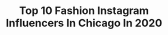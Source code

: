 ---
title: Top 10 Fashion Instagram Influencers In Chicago In 2020
description: >-
  Find top fashion Instagram influencers in Chicago in 2020. Most popular hashtags: #fashion #chicagomodel #model #chicagophotographer.
platform: Instagram
profiles:
  - username: "leehocampo"
    fullname: >-
      ALESSANDRA OCAMPO
    location: "United States"
    followers: 59692
    engagement: 145
    commentsToLikes: 0.027567
    avatar: "https://scontent-lhr8-1.cdninstagram.com/v/t51.2885-19/s320x320/85228762_215459116313621_9210747689157787648_n.jpg?_nc_ht=scontent-lhr8-1.cdninstagram.com&_nc_ohc=eYQ-XnPmNtMAX_4tz8l&oh=5add344a0414e7966c78f44e5ccbb4ad&oe=5EBCF61D"
    verified: false
    hashtags: "#sheingals, #ommgtour2020, #brandpartner, #shein"
  - username: "oliviaromannn"
    fullname: >-
      Olivia
    location: "United States"
    followers: 5965
    engagement: 1028
    commentsToLikes: 0.027358
    avatar: "https://scontent-lhr8-1.cdninstagram.com/v/t51.2885-19/s320x320/61444882_330910177594400_6159669227784503296_n.jpg?_nc_ht=scontent-lhr8-1.cdninstagram.com&_nc_ohc=0qaGP524t74AX8S5Ma1&oh=c5aae0628caeddab75d583942ead8064&oe=5EBC1B15"
    verified: false
    hashtags: "#newyorkmodel, #freelancemodel, #studioshoot, #indybased"
  - username: "kiahoptima"
    fullname: >-
      Kiah | Chicago Photographer
    location: "United States"
    followers: 2813
    engagement: 1352
    commentsToLikes: 0.073909
    avatar: "https://scontent-ams4-1.cdninstagram.com/v/t51.2885-19/s320x320/73524900_2627311230659852_2447278386804948992_n.jpg?_nc_ht=scontent-ams4-1.cdninstagram.com&_nc_ohc=YGckfZzIfRQAX-gXmCr&oh=2571cc59a70fa5866df58dd527af8529&oe=5EB81B29"
    verified: false
    hashtags: "#chicago, #reflection, #fashion, #chicagophotographer"
  - username: "jackmarinhair"
    fullname: >-
      Jack Marin
    location: "United States"
    followers: 28308
    engagement: 323
    commentsToLikes: 0.021260
    avatar: "https://scontent-amt2-1.cdninstagram.com/v/t51.2885-19/s320x320/66396819_648411205640254_997772266374692864_n.jpg?_nc_ht=scontent-amt2-1.cdninstagram.com&_nc_ohc=hxZQ_6vepkEAX8DFKho&oh=35bc4e3f837582ac98801f1fa6247c9f&oe=5EB387E9"
    verified: false
    hashtags: "#chicago, #chicagostyle, #fashionista, #chihuahua"
  - username: "hailey_smith_official"
    fullname: >-
      Hᴀɪʟᴇʏ Jᴀʏɴᴇ  ᴹᴼᴰᴱᴸ|ᴵᴺᶠᴸᵁᴱᴺᶜᴱᴿ
    location: "United States"
    followers: 37291
    engagement: 317
    commentsToLikes: 0.136521
    avatar: "https://scontent-amt2-1.cdninstagram.com/v/t51.2885-19/s320x320/90426820_1309706739212409_1003090466679291904_n.jpg?_nc_ht=scontent-amt2-1.cdninstagram.com&_nc_ohc=YLhUR2GWpEEAX-xiXwS&oh=b439ef995e4449b6b263818babbbf54f&oe=5EB8A909"
    verified: false
    hashtags: "#flexible, #glccshowdown, #bestdaughter, #blessed"
  - username: "kraseroner"
    fullname: >-
      ᴋʀᴀꜱᴇʀɪꜱᴍ © 💎
    location: "United States"
    followers: 23607
    engagement: 321
    commentsToLikes: 0.028296
    avatar: "https://scontent-ams4-1.cdninstagram.com/v/t51.2885-19/s320x320/32672746_169488383725142_7115574290396741632_n.jpg?_nc_ht=scontent-ams4-1.cdninstagram.com&_nc_ohc=gXHeN5qJ5aUAX8Z35UF&oh=7e0d173d90e45d655d0eb50122fb84a5&oe=5EAF6F1D"
    verified: false
    hashtags: "#branding, #art, #logotype, #graffitiartist"
  - username: "lcphotodesign"
    fullname: >-
      LC Photography & Multimedia
    location: "United States"
    followers: 8520
    engagement: 700
    commentsToLikes: 0.003021
    avatar: "https://scontent-lht6-1.cdninstagram.com/v/t51.2885-19/s320x320/84545328_138853007428224_3660736815498788864_n.jpg?_nc_ht=scontent-lht6-1.cdninstagram.com&_nc_ohc=fB71_lolbgIAX-RcnVb&oh=b8d332619750005d18b2b9181fef0c63&oe=5EB2B3CB"
    verified: false
    hashtags: "#fashionista, #hypebeast, #chicagofashion, #hypebae"
  - username: "emilygualdoniphoto"
    fullname: >-
      Chicago Fashion Photographer
    location: "United States"
    followers: 17770
    engagement: 1320
    commentsToLikes: 0.046528
    avatar: "https://scontent-lhr8-1.cdninstagram.com/v/t51.2885-19/s320x320/56349313_758371321213102_596493931470913536_n.jpg?_nc_ht=scontent-lhr8-1.cdninstagram.com&_nc_ohc=-DsE4elllEwAX9LEDG5&oh=d65698496be4503ce81262623eff59ee&oe=5EBA94D8"
    verified: false
    hashtags: "#makeportraits, #portraitisreligion, #fashionstyle, #chicagomodels"
  - username: "alexamorelli"
    fullname: >-
      Alexa Morelli
    location: "United States"
    followers: 17461
    engagement: 525
    commentsToLikes: 0.187982
    avatar: "https://scontent-lhr8-1.cdninstagram.com/v/t51.2885-19/s320x320/70004456_1369120869923276_6664542955551850496_n.jpg?_nc_ht=scontent-lhr8-1.cdninstagram.com&_nc_ohc=BX1AM1cIQgYAX8O76V4&oh=3a302fcdc2d2dfa6a0e83e48442689db&oe=5EBAAB36"
    verified: false
    hashtags: "#sugarlipsxme, #happysundayeveryone, #smallbusinesslove, #timemanagement"
  - username: "heyitsnatalie"
    fullname: >-
      Natalie Hartzell
    location: "United States"
    followers: 17296
    engagement: 388
    commentsToLikes: 0.276037
    avatar: "https://scontent-lhr8-1.cdninstagram.com/v/t51.2885-19/s320x320/78774534_522924941631018_2262842324927119360_n.jpg?_nc_ht=scontent-lhr8-1.cdninstagram.com&_nc_ohc=4VhTkWT3s24AX9FldIC&oh=f0cad86d691c5508f0e70ca4038cfd36&oe=5EBA3751"
    verified: false
    hashtags: "#fableticspartner, #springbreak2020, #ltkwedding, #booksbeforeboys"
---